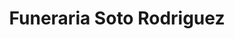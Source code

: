 ---
title: "Funeraria Soto Rodriguez"
url: /aguadilla/funeraria-soto-rodriguez/
shop: Bestattungen
---